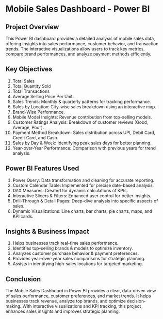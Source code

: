# Mobile Sales Dashboard - Power BI

##  Project Overview
This Power BI dashboard provides a detailed analysis of mobile sales data, offering insights into sales performance, customer behavior, and transaction trends. The interactive visualizations allow users to track key metrics, compare brand performances, and analyze payment methods efficiently.

##  Key Objectives
1. Total Sales
2. Total Quantity Sold
3. Total Transactions
4. Average Selling Price Per Unit.
5. Sales Trends: Monthly & quarterly patterns for tracking performance.
6. Sales by Location: City-wise sales breakdown using an interactive map.
7. Brand-Wise Performance.
8. Mobile Model Insights: Revenue contribution from top-selling models.
9. Customer Ratings Analysis: Breakdown of customer reviews (Good, Average, Poor).
10. Payment Method Breakdown: Sales distribution across UPI, Debit Card, Credit Card, and Cash.
11. Sales by Day & Week: Identifying peak sales days for better planning.
12. Year-over-Year Performance: Comparison with previous years for trend analysis.

##  Power BI Features Used
1. Power Query: Data transformation and cleaning for accurate reporting.
2. Custom Calendar Table: Implemented for precise date-based analysis.
3. DAX Measures: Created for dynamic calculations of KPIs.
4. Interactive Slicers & Filters: Enhanced user control for better insights.
5. Drill-Through & Detail Pages: Deep-dive analysis into specific aspects of sales.
6. Dynamic Visualizations: Line charts, bar charts, pie charts, maps, and KPI cards.

## Insights & Business Impact
1. Helps businesses track real-time sales performance.
2. Identifies top-selling brands & models to optimize inventory.
3. Analyzes customer purchase behavior & payment preferences.
4. Provides year-over-year sales comparisons for strategic planning.
5. Assists in identifying high-sales locations for targeted marketing.

## Conclusion
The Mobile Sales Dashboard in Power BI provides a clear, data-driven view of sales performance, customer preferences, and market trends. It helps businesses track revenue, analyze top brands, and optimize decision-making. With interactive visualizations and KPI tracking, this project enhances sales insights and improves strategic planning.
